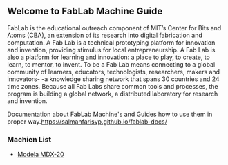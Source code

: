 ## Welcome to FabLab Machine Guide

FabLab is the educational outreach component of MIT’s Center for Bits and Atoms (CBA), an extension of its research into digital fabrication and computation. A Fab Lab is a technical prototyping platform for innovation and invention, providing stimulus for local entrepreneurship. A Fab Lab is also a platform for learning and innovation: a place to play, to create, to learn, to mentor, to invent. To be a Fab Lab means connecting to a global community of learners, educators, technologists, researchers, makers and innovators- -a knowledge sharing network that spans 30 countries and 24 time zones. Because all Fab Labs share common tools and processes, the program is building a global network, a distributed laboratory for research and invention.

Documentation about FabLab Machine's and Guides how to use them in proper way.https://salmanfarisvp.github.io/fablab-docs/

### Machien List

- [Modela MDX-20](https://github.com/salmanfarisvp/fablab-docs/blob/master/modela.md)
